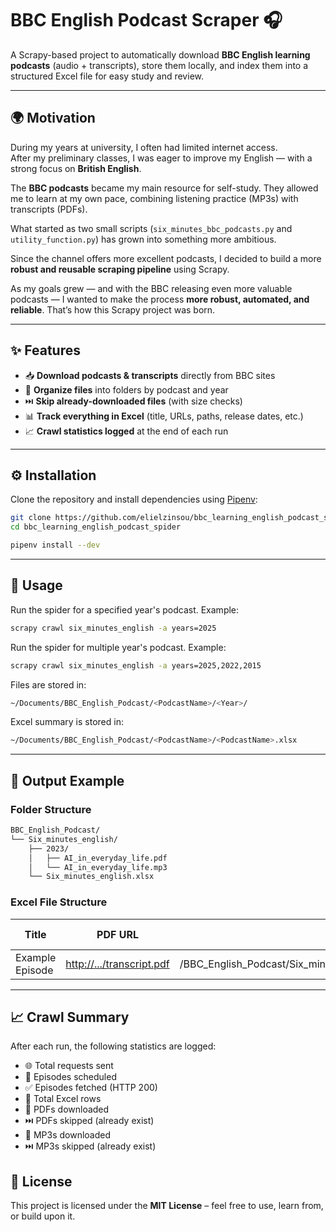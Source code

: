 # BBC English Podcast Scraper 🎧

A Scrapy-based project to automatically download **BBC English learning podcasts** (audio + transcripts), store them locally, and index them into a structured Excel file for easy study and review.

---

## 🌍 Motivation

During my years at university, I often had limited internet access.  
After my preliminary classes, I was eager to improve my English — with a strong focus on **British English**.  

The **BBC podcasts** became my main resource for self-study. They allowed me to learn at my own pace, combining listening practice (MP3s) with transcripts (PDFs).  

What started as two small scripts (`six_minutes_bbc_podcasts.py` and `utility_function.py`) has grown into something more ambitious.

Since the channel offers more excellent podcasts, I decided to build a more **robust and reusable scraping pipeline** using Scrapy.

As my goals grew — and with the BBC releasing even more valuable podcasts — I wanted to make the process **more robust, automated, and reliable**. That’s how this Scrapy project was born.

---

## ✨ Features

- 📥 **Download podcasts & transcripts** directly from BBC sites  
- 📂 **Organize files** into folders by podcast and year  
- ⏭️ **Skip already-downloaded files** (with size checks)  
- 📊 **Track everything in Excel** (title, URLs, paths, release dates, etc.)  
- 📈 **Crawl statistics logged** at the end of each run  

---

## ⚙️ Installation

Clone the repository and install dependencies using [Pipenv](https://pipenv.pypa.io/):

```bash
git clone https://github.com/elielzinsou/bbc_learning_english_podcast_spider.git
cd bbc_learning_english_podcast_spider

pipenv install --dev
```

---

## 🚀 Usage

Run the spider for a specified year's podcast.
Example:

```bash
scrapy crawl six_minutes_english -a years=2025
```

Run the spider for multiple year's podcast.
Example:

```bash
scrapy crawl six_minutes_english -a years=2025,2022,2015
```

Files are stored in:

```bash
~/Documents/BBC_English_Podcast/<PodcastName>/<Year>/
```

Excel summary is stored in:

```bash
~/Documents/BBC_English_Podcast/<PodcastName>/<PodcastName>.xlsx
```

---

## 📂 Output Example

### Folder Structure

```bash
BBC_English_Podcast/
└── Six_minutes_english/
    ├── 2023/
    │   ├── AI_in_everyday_life.pdf
    │   └── AI_in_everyday_life.mp3
    └── Six_minutes_english.xlsx
```

### Excel File Structure

| Title           | PDF URL                                                | PDF Path                                                    | MP3 URL                                      | MP3 Path                                                    | Page URL    | Release Date | Release Year | Status     |
| --------------- | ------------------------------------------------------ | ----------------------------------------------------------- | -------------------------------------------- | ----------------------------------------------------------- | ----------- | ------------ | ------------ | ---------- |
| Example Episode | [http://.../transcript.pdf](http://.../transcript.pdf) | /BBC\_English\_Podcast/Six_minutes_english/2025/Example\_Episode.pdf | [http://.../audio.mp3](http://.../audio.mp3) | /BBC\_English\_Podcast/Six_minutes_english/2025/Example\_Episode.mp3 | http\://... | 2025-08-29   | 2025         | Downloaded |

---

## 📈 Crawl Summary

After each run, the following statistics are logged:

- 🌐 Total requests sent
- 📌 Episodes scheduled
- ✅ Episodes fetched (HTTP 200)
- 📝 Total Excel rows
- 📄 PDFs downloaded
- ⏭️ PDFs skipped (already exist)
- 🎵 MP3s downloaded
- ⏭️ MP3s skipped (already exist)

## 📜 License  

This project is licensed under the **MIT License** – feel free to use, learn from, or build upon it.  
